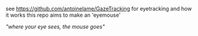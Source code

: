 see https://github.com/antoinelame/GazeTracking for eyetracking and how it works
this repo aims to make an 'eyemouse'

_"where your eye sees, the mouse goes"_
